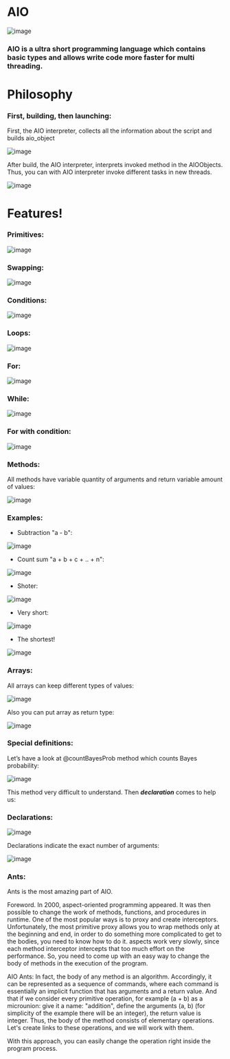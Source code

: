 # AIO 

![image](https://user-images.githubusercontent.com/22048950/39088894-46e43e94-45c3-11e8-838a-cae1fae978c2.png)

### **AIO** is a ultra short programming language which contains basic types and allows write code more faster for multi threading.

# Philosophy
### First, building, then launching:

First, the AIO interpreter, collects all the information about the script and builds aio_object

![image](https://user-images.githubusercontent.com/22048950/41033429-285a9a78-698f-11e8-8ffc-2fe4430863b6.png)

After build, the AIO interpreter, interprets invoked method in the AIOObjects.
Thus, you can with AIO interpreter invoke different tasks in new threads.

![image](https://user-images.githubusercontent.com/22048950/41034305-d4968408-6991-11e8-8f26-14977f2563a6.png)

# Features!
### Primitives:
![image](https://user-images.githubusercontent.com/22048950/39087940-a87666bc-45b1-11e8-8127-2f25fbad7829.png)
### Swapping:
![image](https://user-images.githubusercontent.com/22048950/39087949-ebf9251e-45b1-11e8-9849-c68f3977b434.png)
### Conditions:
![image](https://user-images.githubusercontent.com/22048950/39087960-3298fcd8-45b2-11e8-8f91-2adea8a36bdd.png)
### Loops:
![image](https://user-images.githubusercontent.com/22048950/39088126-526909ec-45b5-11e8-9982-a082b5e27e71.png)
### For:
![image](https://user-images.githubusercontent.com/22048950/39088142-8f4cb0ca-45b5-11e8-8eae-c17c99c435b6.png)
### While:
![image](https://user-images.githubusercontent.com/22048950/39088137-818e829c-45b5-11e8-8455-254f800eb869.png)
### For with condition:
![image](https://user-images.githubusercontent.com/22048950/39088164-eb687c5e-45b5-11e8-97b2-1696043a774f.png)
### Methods:
All methods have variable quantity of arguments and return variable amount of values:

![image](https://user-images.githubusercontent.com/22048950/39088183-44d5ff46-45b6-11e8-9560-4e2616dec18f.png)
### Examples:

 - Subtraction "a - b":

![image](https://user-images.githubusercontent.com/22048950/39088242-29480fc0-45b7-11e8-9ddd-31b3b7adec7e.png)

 - Count sum "a + b + c + .. + n":

![image](https://user-images.githubusercontent.com/22048950/39088452-f064c7f8-45ba-11e8-8232-00dc8878238e.png)

 - Shoter:

![image](https://user-images.githubusercontent.com/22048950/39088353-1c59c8c4-45b9-11e8-9579-4f6fbde44ad1.png)

- Very short:

![image](https://user-images.githubusercontent.com/22048950/39088379-8160d42e-45b9-11e8-8dc6-749a386ee02a.png)

- The shortest!

![image](https://user-images.githubusercontent.com/22048950/39088385-9101ac5a-45b9-11e8-969f-5803d91224d2.png)

### Arrays:
All arrays can keep different types of values:

![image](https://user-images.githubusercontent.com/22048950/39088429-548e2d38-45ba-11e8-9b01-5f6d4adbdd9a.png)

Also you can put array as return type:

![image](https://user-images.githubusercontent.com/22048950/39088463-35649202-45bb-11e8-882f-1cc1825d00a9.png)

### Special definitions:
Let’s have a look at @countBayesProb method which counts Bayes probability:

![image](https://user-images.githubusercontent.com/22048950/39088585-5c6f0074-45bd-11e8-859a-72eeca4e07e7.png)

This method very difficult to understand. Then ***declaration*** comes to help us:

### Declarations:

![image](https://user-images.githubusercontent.com/22048950/39088611-d8382e06-45bd-11e8-8fa8-9bef632b5818.png)

Declarations indicate the exact number of arguments:

![image](https://user-images.githubusercontent.com/22048950/39088667-cd9e10ae-45be-11e8-9618-0788fe02f4e7.png)

### Ants:

Ants is the most amazing part of AIO.

Foreword.
In 2000, aspect-oriented programming appeared. It was then possible to change the work of methods, functions, and procedures in runtime. 
One of the most popular ways is to proxy and create interceptors. Unfortunately, the most primitive proxy allows you to wrap methods only at the beginning and end, in order to do something more complicated to get to the bodies, you need to know how to do it. aspects work very slowly, since each method interceptor intercepts that too much effort on the performance.
So, you need to come up with an easy way to change the body of methods in the execution of the program.

AIO Ants:
In fact, the body of any method is an algorithm. Accordingly, it can be represented as a sequence of commands, where each command is essentially an implicit function that has arguments and a return value. And that if we consider every primitive operation, for example (a + b) as a microunion: give it a name: "addition", define the arguments (a, b) (for simplicity of the example there will be an integer), the return value is integer. Thus, the body of the method consists of elementary operations. Let's create links to these operations, and we will work with them.

With this approach, you can easily change the operation right inside the program process.